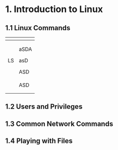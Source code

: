 # 1. Introduction to Linux

## 1.1 Linux Commands

<table>
  <thead>
    <tr>
      <th style="text-align:left"></th>
      <th style="text-align:left"></th>
    </tr>
  </thead>
  <tbody>
    <tr>
      <td style="text-align:left">LS</td>
      <td style="text-align:left">
        <p>aSDA</p>
        <p>asD</p>
        <p>ASD</p>
        <p></p>
      </td>
    </tr>
    <tr>
      <td style="text-align:left"></td>
      <td style="text-align:left">ASD</td>
    </tr>
    <tr>
      <td style="text-align:left"></td>
      <td style="text-align:left"></td>
    </tr>
    <tr>
      <td style="text-align:left"></td>
      <td style="text-align:left"></td>
    </tr>
  </tbody>
</table>



## 1.2 Users and Privileges

## 1.3 Common Network Commands

## 1.4 Playing with Files

